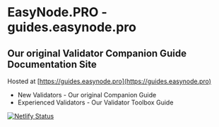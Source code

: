 # EasyNode.PRO - guides.easynode.pro

## Our original Validator Companion Guide Documentation Site

Hosted at [https://guides.easynode.pro](https://guides.easynode.pro)

- New Validators - Our original Companion Guide
- Experienced Validators - Our Validator Toolbox Guide

[![Netlify Status](https://api.netlify.com/api/v1/badges/92a2f50c-bb9d-4154-8a92-3aa481f364ce/deploy-status)](https://app.netlify.com/sites/guideseasynodepro/deploys)
